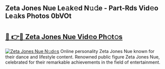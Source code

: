 ## Zeta Jones Nue Le𝚊k𝚎d N𝚞𝚍e - Part-Rds Vid𝚎o Le𝚊ks Photos 0bVOt

# <h2><a href="http://fb8l8vm.evod.top/?m=Zeta+Jones+Nue">🔗 👉🔴 Zeta Jones Nue Vid𝚎o Ph𝚘t𝚘s</a></h2>

[![Zeta Jones Nue N𝚞d𝚎s](https://i.imgur.com/8V9OHl7.gif)](http://fb8l8vm.evod.top/?m=Zeta+Jones+Nue)
Online personality Zeta Jones Nue known for their dance and lifestyle content. Renowned public figure Zeta Jones Nue, celebrated for their remarkable achievements in the field of entertainment. 
